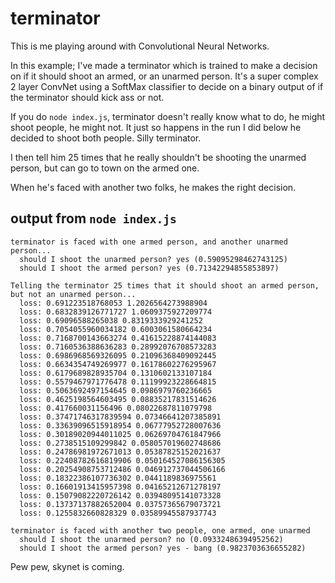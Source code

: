 # terminator
This is me playing around with Convolutional Neural Networks.

In this example; I've made a terminator which is trained to make a decision on if it should shoot an armed, or an unarmed person.  It's a super complex 2 layer ConvNet using a SoftMax classifier to decide on a binary output of if the terminator should kick ass or not.

If you do `node index.js`, terminator doesn't really know what to do, he might shoot people, he might not.  It just so happens in the run I did below he decided to shoot both people.  Silly terminator.

I then tell him 25 times that he really shouldn't be shooting the unarmed person, but can go to town on the armed one.

When he's faced with another two folks, he makes the right decision.

## output from `node index.js`

```
terminator is faced with one armed person, and another unarmed person...
  should I shoot the unarmed person? yes (0.59095298462743125)
  should I shoot the armed person? yes (0.71342294855853897)

Telling the terminator 25 times that it should shoot an armed person, but not an unarmed person...
  loss: 0.691223518768053 1.2026564273988904
  loss: 0.6832839126771727 1.0609375927209774
  loss: 0.69096588265038 0.8319333929241252
  loss: 0.7054055960034182 0.6003061580664234
  loss: 0.7168700143663274 0.41615228874144083
  loss: 0.7160536388636283 0.28992076708573283
  loss: 0.6986968569326095 0.21096368409092445
  loss: 0.6634354749269977 0.16178602276295967
  loss: 0.6179689828935704 0.1310602133107184
  loss: 0.5579467971776478 0.11199923228664815
  loss: 0.5063692497154645 0.0986979760236665
  loss: 0.4625198564603495 0.08835217831514626
  loss: 0.417660031156496 0.08022687811079798
  loss: 0.37471746317839594 0.07346641207385891
  loss: 0.33639096515918954 0.06777952728007636
  loss: 0.30189020944011025 0.06269704761847966
  loss: 0.2738515109299842 0.058057019602748686
  loss: 0.24786981972671013 0.05387825152021637
  loss: 0.22408782616819906 0.050164527086156305
  loss: 0.20254908753712486 0.046912737044506166
  loss: 0.18322386107736302 0.0441189836975561
  loss: 0.16601913415957398 0.04165212671278197
  loss: 0.15079082220726142 0.03948095141073328
  loss: 0.13737137882652004 0.03757365679073721
  loss: 0.1255832660828329 0.03589945587937743

terminator is faced with another two people, one armed, one unarmed
  should I shoot the unarmed person? no (0.09332486394952562)
  should I shoot the armed person? yes - bang (0.9823703636655282)
```

Pew pew, skynet is coming.
